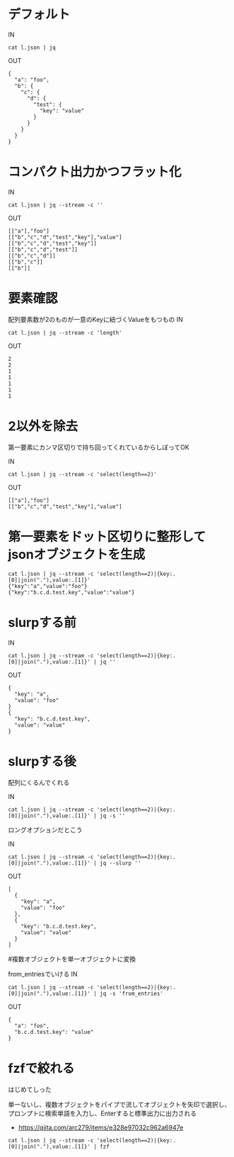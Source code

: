 # デフォルト

IN
```
cat l.json | jq
```
OUT
```
{
  "a": "foo",
  "b": {
    "c": {
      "d": {
        "test": {
          "key": "value"
        }
      }
    }
  }
}
```
# コンパクト出力かつフラット化
IN
```
cat l.json | jq --stream -c ''
```
OUT
```
[["a"],"foo"]
[["b","c","d","test","key"],"value"]
[["b","c","d","test","key"]]
[["b","c","d","test"]]
[["b","c","d"]]
[["b","c"]]
[["b"]]
```
# 要素確認

配列要素数が2のものが一意のKeyに紐づくValueをもつもの
IN
```
cat l.json | jq --stream -c 'length'
```
OUT
```
2
2
1
1
1
1
1
```

# 2以外を除去

第一要素にカンマ区切りで持ち回ってくれているからしぼってOK

IN
```
cat l.json | jq --stream -c 'select(length==2)'
```

OUT
```
[["a"],"foo"]
[["b","c","d","test","key"],"value"]
```



# 第一要素をドット区切りに整形してjsonオブジェクトを生成

```
cat l.json | jq --stream -c 'select(length==2)|{key:.[0]|join("."),value:.[1]}'
{"key":"a","value":"foo"}
{"key":"b.c.d.test.key","value":"value"}
```


# slurpする前
IN
```
cat l.json | jq --stream -c 'select(length==2)|{key:.[0]|join("."),value:.[1]}' | jq ''
```
OUT
```
{
  "key": "a",
  "value": "foo"
}
{
  "key": "b.c.d.test.key",
  "value": "value"
}
```
# slurpする後

配列にくるんでくれる

IN
```
cat l.json | jq --stream -c 'select(length==2)|{key:.[0]|join("."),value:.[1]}' | jq -s ''
```
ロングオプションだとこう

IN
```
cat l.json | jq --stream -c 'select(length==2)|{key:.[0]|join("."),value:.[1]}' | jq --slurp ''
```

OUT
```
[
  {
    "key": "a",
    "value": "foo"
  },
  {
    "key": "b.c.d.test.key",
    "value": "value"
  }
]
```

#複数オブジェクトを単一オブジェクトに変換

from_entriesでいける
IN
```
cat l.json | jq --stream -c 'select(length==2)|{key:.[0]|join("."),value:.[1]}' | jq -s 'from_entries'
```
OUT
```
{
  "a": "foo",
  "b.c.d.test.key": "value"
}
```


# fzfで絞れる

はじめてしった


単一ないし、複数オブジェクトをパイプで流してオブジェクトを矢印で選択し、プロンプトに検索単語を入力し、Enterすると標準出力に出力される

- https://qiita.com/arc279/items/e328e97032c962a6947e

```
cat l.json | jq --stream -c 'select(length==2)|{key:.[0]|join("."),value:.[1]}' | fzf
```
